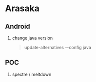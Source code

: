 # Arasaka


## Android
1. change java version 
    > update-alternatives --config java 

## POC
1. spectre / meltdown
